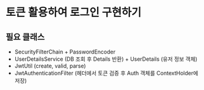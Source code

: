 # 토큰 활용하여 로그인 구현하기

## 필요 클래스
- SecurityFilterChain + PasswordEncoder
- UserDetailsService (DB 조회 후 Details 반환) + UserDetails (유저 정보 객체)
- JwtUtil (create, valid, parse)
- JwtAuthenticationFilter (헤더에서 토큰 검증 후 Auth 객체를 ContextHolder에 저장)

